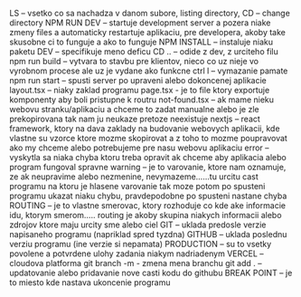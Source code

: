 LS – vsetko co sa nachadza v danom subore, listing directory, 
CD – change directory 
NPM RUN DEV – startuje development server a pozera niake zmeny files a automaticky restartuje aplikaciu, pre developera, akoby take skusobne ci to funguje a ako to funguje
NPM INSTALL – instaluje niaku paketu
DEV – specifikuje meno deficu
CD .. – odide z dev, z urciteho filu
npm run build – vytvara to stavbu pre klientov, nieco co uz nieje vo vyrobnom procese ale uz je vydane ako funkcne
ctrl l – vymazanie pamate
npm run start – spusti server po upraveni alebo dokoncenej aplikacie
layout.tsx – niaky zaklad programu
page.tsx - je to file ktory exportuje komponenty aby boli pristupne k routru
not-found.tsx – ak mame nieku webovu stranku/aplikaciu a chceme to zadat manualne alebo je zle prekopirovana tak nam ju neukaze pretoze neexistuje
nextjs – react framework, ktory na dava zaklady na budovanie webovych aplikacii, kde vlastne su vzorce ktore mozme skopirovat a z toho to mozme poupravovat ako my chceme alebo potrebujeme pre nasu webovu aplikaciu
error – vyskytla sa niaka chyba ktoru treba opravit ak chceme aby aplikacia alebo program fungoval spravne
warning – je to varovanie, ktore nam oznamuje, ze ak neupravime alebo nezmenine, nevymazeme……tu urcitu cast programu na ktoru je hlasene varovanie tak moze potom po spusteni programu ukazat niaku chybu, pravdepodobne po spusteni nastane chyba
ROUTING – je to vlastne smerovac, ktory rozhoduje co kde ake informacie idu, ktorym smerom….. routing je akoby skupina niakych informacii alebo zdrojov ktore maju urcity sme alebo ciel
GIT – uklada predosle verzie napisaneho programu (napriklad spred tyzdna)
GITHUB – uklada poslednu verziu programu (ine verzie si nepamata)
PRODUCTION – su to vsetky povolene a potvrdene ulohy zadania niakym nadriadenym
VERCEL – cloudova platforma
 git branch -m <name> - zmena mena branchu
git add . – updatovanie alebo pridavanie nove casti kodu do githubu
BREAK POINT – je to miesto kde nastava ukoncenie programu